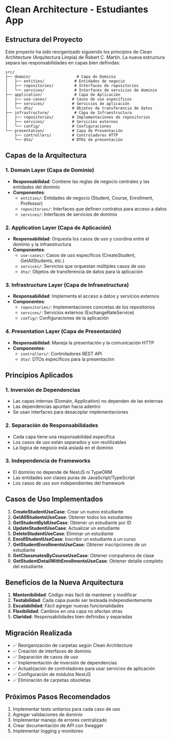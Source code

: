 # Clean Architecture - Estudiantes App

## Estructura del Proyecto

Este proyecto ha sido reorganizado siguiendo los principios de Clean Architecture (Arquitectura Limpia) de Robert C. Martin. La nueva estructura separa las responsabilidades en capas bien definidas:

```
src/
├── domain/                    # Capa de Dominio
│   ├── entities/             # Entidades de negocio
│   ├── repositories/         # Interfaces de repositorios
│   └── services/             # Interfaces de servicios de dominio
├── application/              # Capa de Aplicación
│   ├── use-cases/           # Casos de uso específicos
│   ├── services/            # Servicios de aplicación
│   └── dto/                 # Objetos de transferencia de datos
├── infrastructure/           # Capa de Infraestructura
│   ├── repositories/        # Implementaciones de repositorios
│   ├── services/            # Servicios externos
│   └── config/              # Configuraciones
└── presentation/            # Capa de Presentación
    ├── controllers/         # Controladores HTTP
    └── dto/                 # DTOs de presentación
```

## Capas de la Arquitectura

### 1. Domain Layer (Capa de Dominio)
- **Responsabilidad**: Contiene las reglas de negocio centrales y las entidades del dominio
- **Componentes**:
  - `entities/`: Entidades de negocio (Student, Course, Enrollment, Professor)
  - `repositories/`: Interfaces que definen contratos para acceso a datos
  - `services/`: Interfaces de servicios de dominio

### 2. Application Layer (Capa de Aplicación)
- **Responsabilidad**: Orquesta los casos de uso y coordina entre el dominio y la infraestructura
- **Componentes**:
  - `use-cases/`: Casos de uso específicos (CreateStudent, GetAllStudents, etc.)
  - `services/`: Servicios que orquestan múltiples casos de uso
  - `dto/`: Objetos de transferencia de datos para la aplicación

### 3. Infrastructure Layer (Capa de Infraestructura)
- **Responsabilidad**: Implementa el acceso a datos y servicios externos
- **Componentes**:
  - `repositories/`: Implementaciones concretas de los repositorios
  - `services/`: Servicios externos (ExchangeRateService)
  - `config/`: Configuraciones de la aplicación

### 4. Presentation Layer (Capa de Presentación)
- **Responsabilidad**: Maneja la presentación y la comunicación HTTP
- **Componentes**:
  - `controllers/`: Controladores REST API
  - `dto/`: DTOs específicos para la presentación

## Principios Aplicados

### 1. Inversión de Dependencias
- Las capas internas (Domain, Application) no dependen de las externas
- Las dependencias apuntan hacia adentro
- Se usan interfaces para desacoplar implementaciones

### 2. Separación de Responsabilidades
- Cada capa tiene una responsabilidad específica
- Los casos de uso están separados y son reutilizables
- La lógica de negocio está aislada en el dominio

### 3. Independencia de Frameworks
- El dominio no depende de NestJS ni TypeORM
- Las entidades son clases puras de JavaScript/TypeScript
- Los casos de uso son independientes del framework

## Casos de Uso Implementados

1. **CreateStudentUseCase**: Crear un nuevo estudiante
2. **GetAllStudentsUseCase**: Obtener todos los estudiantes
3. **GetStudentByIdUseCase**: Obtener un estudiante por ID
4. **UpdateStudentUseCase**: Actualizar un estudiante
5. **DeleteStudentUseCase**: Eliminar un estudiante
6. **EnrollStudentUseCase**: Inscribir un estudiante a un curso
7. **GetStudentEnrollmentsUseCase**: Obtener inscripciones de un estudiante
8. **GetClassmatesByCourseUseCase**: Obtener compañeros de clase
9. **GetStudentDetailWithEnrollmentsUseCase**: Obtener detalle completo del estudiante

## Beneficios de la Nueva Arquitectura

1. **Mantenibilidad**: Código más fácil de mantener y modificar
2. **Testabilidad**: Cada capa puede ser testeada independientemente
3. **Escalabilidad**: Fácil agregar nuevas funcionalidades
4. **Flexibilidad**: Cambios en una capa no afectan otras
5. **Claridad**: Responsabilidades bien definidas y separadas

## Migración Realizada

- ✅ Reorganización de carpetas según Clean Architecture
- ✅ Creación de interfaces de dominio
- ✅ Separación de casos de uso
- ✅ Implementación de inversión de dependencias
- ✅ Actualización de controladores para usar servicios de aplicación
- ✅ Configuración de módulos NestJS
- ✅ Eliminación de carpetas obsoletas

## Próximos Pasos Recomendados

1. Implementar tests unitarios para cada caso de uso
2. Agregar validaciones de dominio
3. Implementar manejo de errores centralizado
4. Crear documentación de API con Swagger
5. Implementar logging y monitoreo 